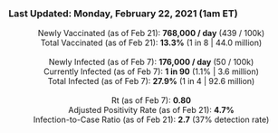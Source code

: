 ### Last Updated: Monday, February 22, 2021 (1am ET)
<p align="center">
Newly Vaccinated (as of Feb 21): <b>768,000 / day</b>
(439 / 100k)<br>
Total Vaccinated (as of Feb 21): <b>13.3%</b>
(1 in 8 | 44.0 million)<br>
<br>
Newly Infected (as of Feb 7): <b>176,000 / day</b> 
(50 / 100k)<br>
Currently Infected (as of Feb 7): <b>1 in 90</b>
(1.1% | 3.6 million)<br>
Total Infected (as of Feb 7): <b>27.9%</b>
(1 in 4 | 92.6 million)<br>
<br>
Rt (as of Feb 7): <b>0.80</b><br>
Adjusted Positivity Rate (as of Feb 21): <b>4.7%</b><br>
Infection-to-Case Ratio (as of Feb 21): <b>2.7</b> (37% detection rate)</p>